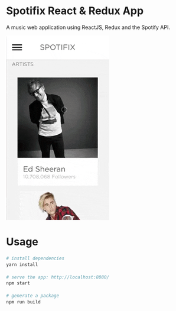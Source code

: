 # Spotifix React & Redux App
A music web application using ReactJS, Redux and the Spotify API.

![Demo Spotifix](https://raw.githubusercontent.com/alvarobrito/playlist-maker/master/spotifix_demo.gif)

# Usage

``` bash
# install dependencies
yarn install

# serve the app: http://localhost:8080/
npm start

# generate a package
npm run build
```
